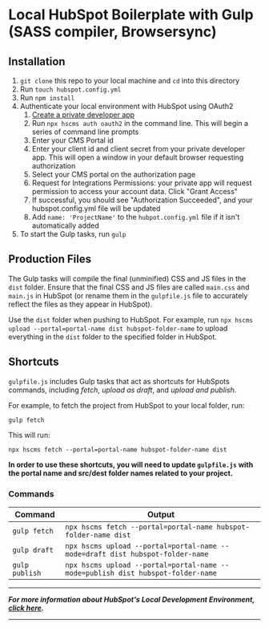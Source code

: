 # Local HubSpot Boilerplate with Gulp (SASS compiler, Browsersync)

## Installation

1. `git clone` this repo to your local machine and `cd` into this directory
2. Run `touch hubspot.config.yml`
3. Run `npm install`
4. Authenticate your local environment with HubSpot using OAuth2
    1. [Create a private developer app](https://developers.hubspot.com/docs/faq/how-do-i-create-an-app-in-hubspot)
    2. Run `npx hscms auth oauth2` in the command line. This will begin a series of command line prompts
    3. Enter your CMS Portal id
    4. Enter your client id and client secret from your private developer app. This will open a window in your default browser requesting authorization
    5. Select your CMS portal on the authorization page
    6. Request for Integrations Permissions: your private app will request permission to access your account data. Click "Grant Access"
    7. If successful, you should see "Authorization Succeeded", and your hubspot.config.yml file will be updated
    8. Add `name: 'ProjectName'` to the `hubpot.config.yml` file if it isn't automatically added
5. To start the Gulp tasks, run `gulp`

## Production Files

The Gulp tasks will compile the final (unminified) CSS and JS files in the `dist` folder. Ensure that the final CSS and JS files are called `main.css` and `main.js` in HubSpot (or rename them in the `gulpfile.js` file to accurately reflect the files as they appear in HubSpot). 

Use the `dist` folder when pushing to HubSpot. For example, run `npx hscms upload --portal=portal-name dist hubspot-folder-name` to upload everything in the `dist` folder to the specified folder in HubSpot.

## Shortcuts

`gulpfile.js` includes Gulp tasks that act as shortcuts for HubSpots commands, including *fetch*, *upload as draft*, and *upload and publish*. 

For example, to fetch the project from HubSpot to your local folder, run:

```
gulp fetch
```

This will run:

```
npx hscms fetch --portal=portal-name hubspot-folder-name dist
```

**In order to use these shortcuts, you will need to update `gulpfile.js` with the portal name and src/dest folder names related to your project.**

### Commands

Command | Output
---|---|
`gulp fetch` | `npx hscms fetch --portal=portal-name hubspot-folder-name dist`
`gulp draft` | `npx hscms upload --portal=portal-name --mode=draft dist hubspot-folder-name`
`gulp publish` | `npx hscms upload --portal=portal-name --mode=publish dist hubspot-folder-name`

---

_**For more information about HubSpot's Local Development Environment, [click here](https://designers.hubspot.com/docs/tools/local-development).**_

---
